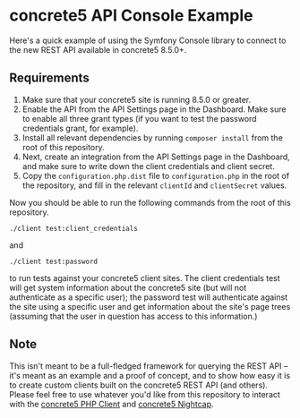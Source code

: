 # concrete5 API Console Example

Here's a quick example of using the Symfony Console library to connect to the new REST API available in concrete5 8.5.0+.

## Requirements

1. Make sure that your concrete5 site is running 8.5.0 or greater.
2. Enable the API from the API Settings page in the Dashboard. Make sure to enable all three grant types (if you want to test the password credentials grant, for example).
3. Install all relevant dependencies by running `composer install`  from the root of this repository.
4. Next, create an integration from the API Settings page in the Dashboard, and make sure to write down the client credentials and client secret.
5. Copy the `configuration.php.dist` file to `configuration.php` in the root of the repository, and fill in the relevant `clientId` and `clientSecret` values.

Now you should be able to run the following commands from the root of this repository.

`./client test:client_credentials`

and 

`./client test:password`

to run tests against your concrete5 client sites. The client credentials test will get system information about the concrete5 site (but will not authenticate as a specific user); the password test will authenticate against the site using a specific user and get information about the site's page trees (assuming that the user in question has access to this information.) 


## Note

This isn't meant to be a full-fledged framework for querying the REST API – it's meant as an example and a proof of concept, and to show how easy it is to create custom clients built on the concrete5 REST API (and others). Please feel free to use whatever you'd like from this repository to interact with the [concrete5 PHP Client](http://github.com/concrete5/concrete5_api_client) and [concrete5 Nightcap](http://github.com/concrete5/nightcap).
 